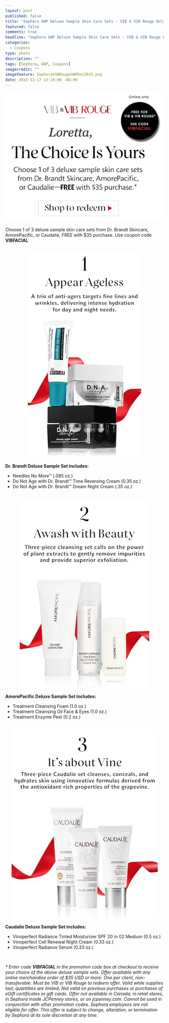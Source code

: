 ```yaml
---
layout: post
published: false
title: "Sephora GWP Deluxe Sample Skin Care Sets - VIB & VIB Rouge Only"
featured: false
comments: true
headline: "Sephora GWP Deluxe Sample Skin Care Sets - VIB & VIB Rouge Only"
categories: 
  - Coupons
type: photo
description: ""
tags: [Sephora, GWP, Coupons]
imagecredit: ""
imagefeature: SephoraVIBRougeGWPDec2015.png
date: 2015-12-17 13:10:00 -08:00
---
```


<center><a href="http://www.sephora.com" target="_blank">
<img src="/images/SephoraVIBRougeGWPDec2015.png" border="0" style="border:none;max-width:100%;" alt="Sephora GWP Deluxe Sample Skin Care Sets - VIB & VIB Rouge Only" />
</a></center>

<p>Choose 1 of 3 deluxe sample skin care sets from Dr. Brandt Skincare, AmorePacific, or Caudalie, FREE with $35 purchase. Use coupon code <b>VIBFACIAL</b></p>

<br>

<center><a href="http://www.sephora.com" target="_blank">
<img src="/images/SephoraVIBRougeGWPDec20151.png" border="0" style="border:none;max-width:100%;" alt="Sephora Flowerbomb GWP - VIB & VIB Rouge Only" />
</a></center>

<p><b>Dr. Brandt Deluxe Sample Set includes:</b></p>
<ul>
<li>Needles No More™ (.085 oz.)</li>
<li>Do Not Age with Dr. Brandt™ Time Reversing Cream (0.35 oz.)</li>
<li>Do Not Age with Dr. Brandt™ Dream Night Cream (.35 oz.)</li>
</ul>

<br>

<center><a href="http://www.sephora.com" target="_blank">
<img src="/images/SephoraVIBRougeGWPDec20152.png" border="0" style="border:none;max-width:100%;" alt="Sephora Flowerbomb GWP - VIB & VIB Rouge Only" />
</a></center>

<p><b>AmorePacific Deluxe Sample Set includes:</b></p>
<ul>
<li>Treatment Cleansing Foam (1.0 oz.)</li>
<li>Treatment Cleansing Oil Face & Eyes (1.0 oz.)</li>
<li>Treatment Enzyme Peel (0.2 oz.)</li>
</ul>

<br>

<center><a href="http://www.sephora.com" target="_blank">
<img src="/images/SephoraVIBRougeGWPDec20153.png" border="0" style="border:none;max-width:100%;" alt="Sephora Flowerbomb GWP - VIB & VIB Rouge Only" />
</a></center>

<p><b>Caudalie Deluxe Sample Set includes:</b></p>
<ul>
<li>Vinoperfect Radiance Tinted Moisturizer SPF 20 in 02 Medium (0.5 oz.)</li>
<li>Vinoperfect Cell Renewal Night Cream (0.33 oz.)</li>
<li>Vinoperfect Radiance Serum (0.33 oz.)</li>
</ul>

<br>

<i>* Enter code <b>VIBFACIAL</b> in the promotion code box at checkout to receive your choice of the above deluxe sample sets. Offer available with any online merchandise order of $35 USD or more. One per client, non-transferable. Must be VIB or VIB Rouge to redeem offer. Valid while supplies last; quantities are limited. Not valid on previous purchases or purchases of eGift certificates or gift cards. Offer not available in Canada, in retail stores, in Sephora inside JCPenney stores, or on jcpenney.com. Cannot be used in conjunction with other promotion codes. Sephora employees are not eligible for offer. This offer is subject to change, alteration, or termination by Sephora at its sole discretion at any time.</i>
